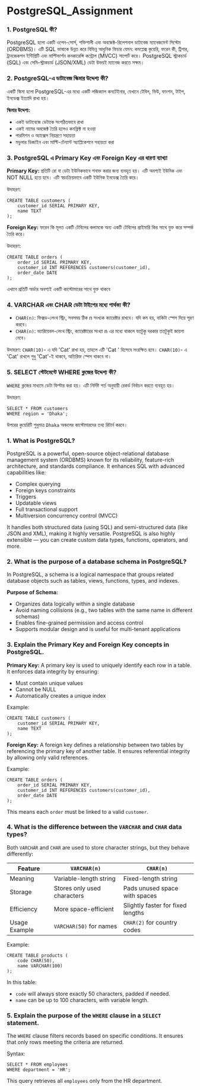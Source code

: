 # PostgreSQL_Assignment

### 1. PostgreSQL কী?
PostgreSQL হলো একটি ওপেন-সোর্স, শক্তিশালী এবং অবজেক্ট-রিলেশনাল ডাটাবেজ ম্যানেজমেন্ট সিস্টেম (ORDBMS)। এটি SQL ভাষাকে উন্নত করে বিভিন্ন আধুনিক ফিচার যেমন: কমপ্লেক্স কুয়েরি, ফরেন কী, ট্রিগার, ট্রানজেকশন ইন্টিগ্রিটি এবং মাল্টিভার্শন কনকারেন্সি কন্ট্রোল (MVCC) সাপোর্ট করে। PostgreSQL স্ট্রাকচার্ড (SQL) এবং সেমি-স্ট্রাকচার্ড (JSON/XML) ডেটা উভয়ই ম্যানেজ করতে সক্ষম।

### 2. PostgreSQL-এ ডাটাবেজ স্কিমার উদ্দেশ্য কী?
একটি স্কিমা হলো PostgreSQL-এর মধ্যে একটি লজিক্যাল কনটেইনার, যেখানে টেবিল, ভিউ, ফাংশন, টাইপ, ইনডেক্স ইত্যাদি রাখা হয়।

**স্কিমার উদ্দেশ্য:**

* একই ডাটাবেজে ডেটাকে সংগঠিতভাবে রাখা
* একই নামের অবজেক্ট তৈরি হলেও কনফ্লিক্ট না হওয়া
* পারমিশন ও অ্যাক্সেস নিয়ন্ত্রণে সহায়তা
* মডুলার ডিজাইন এবং মাল্টি-টেন্যান্ট অ্যাপ্লিকেশনে সহায়তা করা


### 3. PostgreSQL এ Primary Key এবং Foreign Key এর ধারণা ব্যাখ্যা 
**Primary Key:**
প্রতিটি রো বা ডেটা ইউনিকভাবে শনাক্ত করার জন্য ব্যবহৃত হয়। এটি অবশ্যই ইউনিক এবং NOT NULL হতে হবে। এটি স্বয়ংক্রিয়ভাবে একটি ইউনিক ইনডেক্স তৈরি করে।

উদাহরণ:
```
CREATE TABLE customers (
    customer_id SERIAL PRIMARY KEY,
    name TEXT
);
```

**Foreign Key:**
ফরেন কি মূলত একটি টেবিলের কলামকে অন্য একটি টেবিলের প্রাইমারি কির সাথে যুক্ত করে সম্পর্ক তৈরি করে।

উদাহরণ:
```
CREATE TABLE orders (
    order_id SERIAL PRIMARY KEY,
    customer_id INT REFERENCES customers(customer_id),
    order_date DATE
);
```
এখানে প্রতিটি অর্ডার অবশ্যই একটি কাস্টোমারের সাথে যুক্ত থাকবে


### 4. VARCHAR এবং CHAR ডেটা টাইপের মধ্যে পার্থক্য কী?
* `CHAR(n)`: ফিক্সড-লেংথ স্ট্রিং, সবসময় ঠিক n সংখ্যক ক্যারেক্টার রাখবে। যদি কম হয়, বাকিটা স্পেস দিয়ে পূরণ করবে।
* `CHAR(n)`: ভ্যারিয়েবল-লেংথ স্ট্রিং, ক্যারেক্টারের সংখ্যা n এর মধ্যে থাকলে যতটুকু দরকার ততটুকুই জায়গা নেবে।

উদাহরণ:
`CHAR(10)`-  এ যদি 'Cat' রাখা হয়, তাহলে এটি 'Cat ' হিসেবে সংরক্ষিত হবে।
`CHAR(10)`- এ 'Cat' রাখলে শুধু 'Cat'-ই থাকবে, অতিরিক্ত স্পেস থাকবে না।


### 5. SELECT স্টেটমেন্টে WHERE ক্লজের উদ্দেশ্য কী?

`WHERE` ক্লজের মাধ্যমে ডেটা ফিল্টার করা হয়। এটি নির্দিষ্ট শর্ত অনুযায়ী রেকর্ড নির্বাচন করতে ব্যবহৃত হয়।

উদাহরণ:
```
SELECT * FROM customers
WHERE region = 'Dhaka';

```

উপরের কুয়েরিটি শুধুমাত্র `Dhaka` অঞ্চলের কাস্টোমারদের তথ্য রিটার্ন করবে।



### 1. What is PostgreSQL?

PostgreSQL is a powerful, open-source object-relational database management system (ORDBMS) known for its reliability, feature-rich architecture, and standards compliance. It enhances SQL with advanced capabilities like:

* Complex querying
* Foreign keys constraints
* Triggers
* Updatable views
* Full transactional support
* Multiversion concurrency control (MVCC)

It handles both structured data (using SQL) and semi-structured data (like JSON and XML), making it highly versatile. PostgreSQL is also highly extensible — you can create custom data types, functions, operators, and more.


### 2. What is the purpose of a database schema in PostgreSQL?

In PostgreSQL, a schema is a logical namespace that groups related database objects such as tables, views, functions, types, and indexes.

**Purpose of Schema:**

* Organizes data logically within a single database
* Avoid naming collisions (e.g., two tables with the same name in different schemas)
* Enables fine-grained permission and access control
* Supports modular design and is useful for multi-tenant applications


### 3. Explain the Primary Key and Foreign Key concepts in PostgreSQL.
**Primary Key:**
A primary key is used to uniquely identify each row in a table. It enforces data integrity by ensuring:

* Must contain unique values
* Cannot be NULL
* Automatically creates a unique index

Example:
```
CREATE TABLE customers (
    customer_id SERIAL PRIMARY KEY,
    name TEXT
);
```

**Foreign Key:**
A foreign key defines a relationship between two tables by referencing the primary key of another table. It ensures referential integrity by allowing only valid references.

Example:
```
CREATE TABLE orders (
    order_id SERIAL PRIMARY KEY,
    customer_id INT REFERENCES customers(customer_id),
    order_date DATE
);
```
This means each `order` must be linked to a valid `customer`.



### 4. What is the difference between the `VARCHAR` and `CHAR` data types?

Both `VARCHAR` and `CHAR` are used to store character strings, but they behave differently:

| Feature       | `VARCHAR(n)`                | `CHAR(n)`                         |
| ------------- | --------------------------- | --------------------------------- |
| Meaning       | Variable-length string      | Fixed-length string               |
| Storage       | Stores only used characters | Pads unused space with spaces     |
| Efficiency    | More space-efficient        | Slightly faster for fixed lengths |
| Usage Example | `VARCHAR(50)` for names     | `CHAR(2)` for country codes       |

Example:
```
CREATE TABLE products (
    code CHAR(50),
    name VARCHAR(100)
);
```


In this table:

* `code` will always store exactly 50 characters, padded if needed.
* `name` can be up to 100 characters, with variable length.


### 5. Explain the purpose of the `WHERE` clause in a `SELECT` statement.

The `WHERE` clause filters records based on specific conditions. It ensures that only rows meeting the criteria are returned.

Syntax:
```
SELECT * FROM employees
WHERE department = 'HR';
```

This query retrieves all `employees` only from the HR department.

